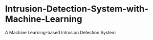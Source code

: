 # Intrusion-Detection-System-with-Machine-Learning
A Machine Learning-based Intrusion Detection System
